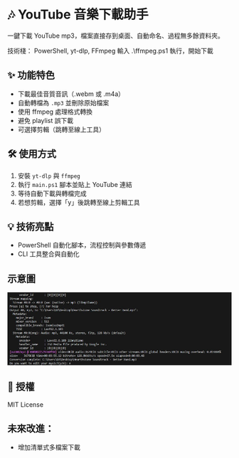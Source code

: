 # 🎶 YouTube 音樂下載助手
一鍵下載 YouTube mp3，檔案直接存到桌面、自動命名、過程無多餘資料夾。

技術棧： PowerShell, yt-dlp, FFmpeg
輸入 .\ffmpeg.ps1 執行，開始下載

## ✨ 功能特色
- 下載最佳音質音訊（.webm 或 .m4a）
- 自動轉檔為 `.mp3` 並刪除原始檔案
- 使用 ffmpeg 處理格式轉換
- 避免 playlist 誤下載
- 可選擇剪輯（跳轉至線上工具）

## 🛠 使用方式
1. 安裝 `yt-dlp` 與 `ffmpeg`
2. 執行 `main.ps1` 腳本並貼上 YouTube 連結
3. 等待自動下載與轉檔完成
4. 若想剪輯，選擇「y」後跳轉至線上剪輯工具

## 💡 技術亮點
- PowerShell 自動化腳本，流程控制與參數傳遞
- CLI 工具整合與自動化

## 示意圖
![demo](assets/demo.gif)

## 📄 授權
MIT License

## 未來改進： 
- 增加清單式多檔案下載